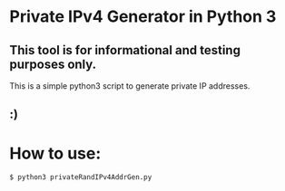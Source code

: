 # Private IPv4 Generator in Python 3
**This tool is for informational and testing purposes only.**
-
This is a simple python3 script to generate private IP addresses.

:)
-

# How to use:
```$ python3 privateRandIPv4AddrGen.py```
